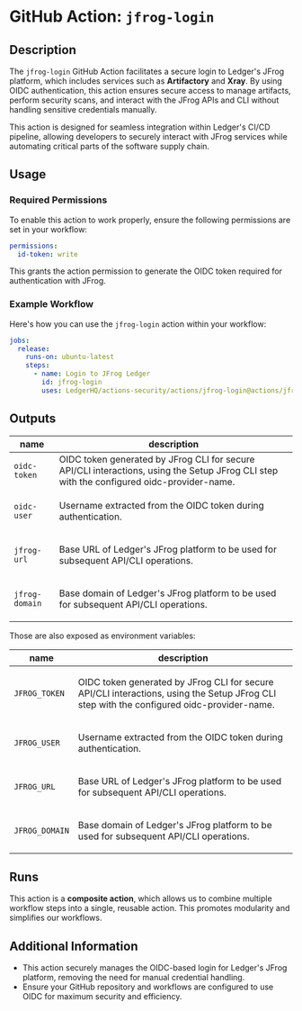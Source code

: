 # GitHub Action: `jfrog-login`

<!-- action-docs-description source="action.yml" -->
## Description

The `jfrog-login` GitHub Action facilitates a secure login to Ledger's JFrog platform, which includes services such as **Artifactory** and **Xray**. By using OIDC authentication, this action ensures secure access to manage artifacts, perform security scans, and interact with the JFrog APIs and CLI without handling sensitive credentials manually.

This action is designed for seamless integration within Ledger's CI/CD pipeline, allowing developers to securely interact with JFrog services while automating critical parts of the software supply chain.
<!-- action-docs-description source="action.yml" -->

## Usage

### Required Permissions

To enable this action to work properly, ensure the following permissions are set in your workflow:

```yaml
permissions:
  id-token: write
```

This grants the action permission to generate the OIDC token required for authentication with JFrog.

### Example Workflow

Here's how you can use the `jfrog-login` action within your workflow:

```yaml
jobs:
  release:
    runs-on: ubuntu-latest
    steps:
      - name: Login to JFrog Ledger
        id: jfrog-login
        uses: LedgerHQ/actions-security/actions/jfrog-login@actions/jfrog-login-1
```

<!-- action-docs-outputs source="action.yml" -->
## Outputs

| name | description |
| --- | --- |
| `oidc-token` | OIDC token generated by JFrog CLI for secure API/CLI interactions, using the Setup JFrog CLI step with the configured oidc-provider-name. |
| `oidc-user` | <p>Username extracted from the OIDC token during authentication.</p> |
| `jfrog-url` | <p>Base URL of Ledger's JFrog platform to be used for subsequent API/CLI operations.</p> |
| `jfrog-domain` | <p>Base domain of Ledger's JFrog platform to be used for subsequent API/CLI operations.</p> |
<!-- action-docs-outputs source="action.yml" -->

Those are also exposed as environment variables:

| name | description |
| --- | --- |
| `JFROG_TOKEN` | <p>OIDC token generated by JFrog CLI for secure API/CLI interactions, using the Setup JFrog CLI step with the configured oidc-provider-name.</p> |
| `JFROG_USER` | <p>Username extracted from the OIDC token during authentication.</p> |
| `JFROG_URL` | <p>Base URL of Ledger's JFrog platform to be used for subsequent API/CLI operations.</p> |
| `JFROG_DOMAIN` | <p>Base domain of Ledger's JFrog platform to be used for subsequent API/CLI operations.</p> |

## Runs

This action is a **composite action**, which allows us to combine multiple workflow steps into a single, reusable action. This promotes modularity and simplifies our workflows.

## Additional Information

- This action securely manages the OIDC-based login for Ledger's JFrog platform, removing the need for manual credential handling.
- Ensure your GitHub repository and workflows are configured to use OIDC for maximum security and efficiency.
